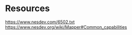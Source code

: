 # Resources

https://www.nesdev.com/6502.txt
https://www.nesdev.org/wiki/Mapper#Common_capabilities
